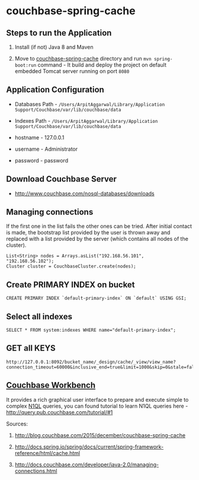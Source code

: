 # couchbase-spring-cache

## Steps to run the Application

1. Install (if not) Java 8 and Maven

2. Move to [couchbase-spring-cache][couchbase-spring-cache] directory and run `mvn spring-boot:run` command - It build and deploy the project on default embedded Tomcat server running on port `8080`


## Application Configuration
 - Databases Path - `/Users/ArpitAggarwal/Library/Application Support/Couchbase/var/lib/couchbase/data`

 - Indexes Path - `/Users/ArpitAggarwal/Library/Application Support/Couchbase/var/lib/couchbase/data`

 - hostname - 127.0.0.1

 - username - Administrator

 - password - password


## Download Couchbase Server

 - http://www.couchbase.com/nosql-databases/downloads

## Managing connections

If the first one in the list fails the other ones can be tried. After initial contact is made, the bootstrap list provided by the user is thrown away and replaced with a list provided by the server (which contains all nodes of the cluster).

```
List<String> nodes = Arrays.asList("192.168.56.101", "192.168.56.102");
Cluster cluster = CouchbaseCluster.create(nodes);
```

## Create PRIMARY INDEX on bucket

```
CREATE PRIMARY INDEX `default-primary-index` ON `default` USING GSI;
```

## Select all indexes

```
SELECT * FROM system:indexes WHERE name="default-primary-index";
```


## GET all KEYS

```
http://127.0.0.1:8092/bucket_name/_design/cache/_view/view_name?connection_timeout=60000&inclusive_end=true&limit=1000&skip=0&stale=false
```


## [Couchbase Workbench][couchbase-workbench]

It provides a rich graphical user interface to prepare and execute simple to complex [N1QL][n1ql] queries, you can found tutorial to learn N1QL queries here - http://query.pub.couchbase.com/tutorial/#1

[n1ql]: https://www.couchbase.com/n1ql
[couchbase-workbench]: https://developer.couchbase.com/documentation/server/4.1/tools/query-workbench-intro.html




Sources:

1. http://blog.couchbase.com/2015/december/couchbase-spring-cache

2. http://docs.spring.io/spring/docs/current/spring-framework-reference/html/cache.html

3. http://docs.couchbase.com/developer/java-2.0/managing-connections.html


[couchbase-spring-cache]:https://github.com/arpitaggarwal/couchbase-spring-cache 
